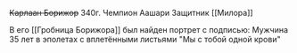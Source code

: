 ~~Карлаан Борижор~~ 340г.
Чемпион Аашари
Защитник [[Милора]]

В его [[Гробница Борижора]] был найден портрет с подписью: 
Мужчина 35 лет в эполетах с вплетёнными листьями
"Мы с тобой одной крови"

